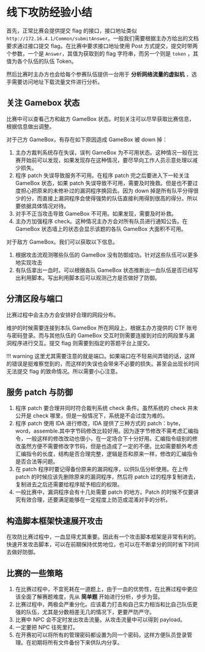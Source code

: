 # 线下攻防经验小结


首先，正常比赛会提供提交 flag 的接口，接口地址类似 `http://172.16.4.1/Common/submitAnswer`。一般我们需要根据主办方给出的文档要求通过接口提交 flag。在比赛中要求接口地址使用 Post  方式提交，提交时带两个参数，一个是 `Answer`，其值为获取到的 flag 字符串，而另一个则是 `token` ，其值为各个队伍的队伍 Token。

然后比赛时主办方也会给每个参赛队伍提供一台用于 **分析网络流量的虚拟机** ，选手需要访问地址下载流量文件进行分析。

## 关注 Gamebox 状态

比赛中可以查看己方和敌方 GameBox 状态。时刻关注可以尽早获取比赛信息，根据信息做出调整。

对于己方 GameBox，有存在如下原因造成 GameBox 被 down 掉：

1.  主办方裁判系统存在失误，误判 GameBox 为不可用状态。这种情况一般在比赛开始前可以发现，如果发现存在这种情况，要尽早向工作人员示意处理以减少损失。
2.  程序 patch 失误导致服务不可用。在程序 patch 完之后要进入下一轮关注 GameBox 状态，如果 patch 失误导致不可用，需要及时挽救。但是也不要过度担心把原来的未修补过的漏洞程序换回去。因为 down
    掉是所有队平分得很少的分，而直接上漏洞程序会使得强势的队伍直接利用得到很高的得分。所以要依据具体情况对待。
3.  对手不正当攻击导致 GameBox 不可用。如果发现，需要及时补救。
4.  主办方加强程序 check。这种情况主办方会对所有队员进行通知公告。在 GameBox 状态墙上的状态会显示该题的各队 GameBox 大面积不可用。

对于敌方 GameBox。我们可以获取以下信息。

1.  根据攻击流观测哪些队伍的 GameBox 没有防御成功。针对这些队伍可以更多地实现攻击
2.  有队伍拿出一血时。可以根据各队 GameBox 状态推断出一血队伍是否已经写出利用脚本。写出利用脚本后可以观测己方是否做好了防御。

## 分清区段与端口

比赛过程中会主办方会安排好合理的网段分布。

维护的时候需要连接到本队 GameBox 所在网段上，根据主办方提供的 CTF 账号与密码登录。而与其他队伍的 GameBox 交互时则需要连接到对应的网段里与漏洞程序进行交互。提交 flag 则需要到指定的答题平台上提交。

!!! warning
    这里尤其需要注意的就是端口。如果端口在不轻易间弄错的话，这样的错误是挺难察觉到的，而这样的失误也会带来不必要的损失。甚至会出现长时间无法提交 flag 的致命情况。所以需要小心注意。

## 服务 patch 与防御

1.  程序 patch 要合理并同时符合裁判系统 check 条件。虽然系统的 check 并未公开是 check 哪里，但是一般情况下，系统是不会过度为难的。
2.  程序 patch 使用 IDA 进行修改，IDA 提供了三种方式的
    patch：byte，word，assemble.其中字节码修改比较好用。因为逐字节修改不需考虑汇编指令，一般这样的修改改动也很小，在一定场合下十分好用。汇编指令级别的修改虽然方便不需要修改字节码，但是也造成了一定的不便。比如需要额外考虑汇编指令的长度，结构是否合理完整，逻辑是否和原来一样，修改的汇编指令是否合法等问题。
3.  在 patch 程序时要记得备份原来的漏洞程序，以供队伍分析使用。在上传 patch 的时候应该先删除原来的漏洞程序，然后将 patch 过的程序复制进去，复制进去之后还需要给程序赋予相应的权限。
4.  一般比赛中，漏洞程序会有十几处需要 patch 的地方。Patch 的时候不仅要讲究有效合理，还要满足能够在一定程度上防范或混淆对手的分析。

## 构造脚本框架快速展开攻击

在攻防比赛过程中，一血显得尤其重要。因此有一个攻击脚本框架是非常有利的。快速开发攻击脚本，可以在前期保持优势地位，也可以在不断拿分的同时省下时间去做好防御。

## 比赛的一些策略

1.  在比赛过程中，不宜死耗在一道题上，由于一血的优势性，在比赛过程中更应该全面了解赛题难度，先从 **简单题** 开始进行分析，步步为营。
2.  比赛过程中，两极会严重分化。应该着力打击和自己实力相当和比自己队伍更强的队伍，尤其是分数相差无几的情况下，更要严防严守。
3.  比赛中 NPC 会不定时发出攻击流量。从攻击流量中可以得到 payload。
4.  一定要把 NPC 往死里打。
5.  在开赛初可以将所有的管理密码都设置为同一个密码，这样方便队员登录管理。在初期将所有文件备份下来供队内分享。
